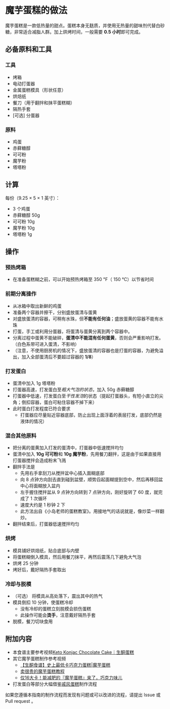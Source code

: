# 魔芋蛋糕的做法

魔芋蛋糕是一款低热量的甜点。蛋糕本身无麸质，并使用无热量的甜味剂代替白砂糖，非常适合减脂人群。加上烘烤时间，一般需要 **0.5 小时**即可完成。

## 必备原料和工具

### 工具

* 烤箱
* 电动打蛋器
* 金属蛋糕模具（形状任意）
* 烘焙纸
* 餐刀（用于翻拌和抹平蛋糕糊）
* 隔热手套
* [可选] 分蛋器

### 原料

- 鸡蛋
- 赤藓糖醇
- 可可粉
- 魔芋粉
- 塔塔粉

## 计算

每份（9.25 × 5 × 1 英寸）：

- 3 个鸡蛋
- 赤藓糖醇 50g
- 可可粉 10g
- 魔芋粉 10g
- 塔塔粉 1g

## 操作

### 预热烤箱

* 在准备蛋糕糊之前，可以开始预热烤箱至 350 ℉（ 150 ℃）以节省时间

### 前期分离操作

* 从冰箱中取出新鲜的鸡蛋
* 准备两个容器并擦干，分别盛放蛋清与蛋黄
* 对盛放蛋清的容器，可稍有水珠，但**不能有任何油**；盛放蛋黄的容器不能有水珠
* 打蛋，手工或利用分蛋器，将蛋清与蛋黄分离到两个容器中。
* 分离过程中蛋黄不能破碎，**蛋清中不能混有任何蛋黄**，否则会严重影响打发。（白色系带可进入蛋清，不影响）
* （注意，不使用厨房机的情况下，盛放蛋清的容器也是打蛋的容器，为避免溢出，加入全部蛋清后不要超过容器的 **1/8**）

### 打发蛋白

* 蛋清中加入 1g 塔塔粉
* 打蛋器高速，打发蛋白至*粗大气泡的状态*，加入 50g 赤藓糖醇
* 打蛋器中低速，打发蛋白至*干性发泡*的状态（提起打蛋器头，有短小直立的尖角；倒扣容器，蛋白可粘住容器不掉下来）
* 此时蛋白打发程度已符合要求
  * 打蛋器应尽量贴近容器底部，防止出现上面浮着的表层打发，底部仍然是液体的情况）

### 混合其他原料

* 把分离的蛋黄加入打发的蛋清中，打蛋器中低速搅拌均匀
* 蛋清中加入 **10g 可可粉**和 **10g 魔芋粉**，先用餐刀翻拌，这是由于如果直接用打蛋器搅拌会造成粉末飞溅
* 翻拌手法是
  * 先用右手拿刮刀从搅拌盆中心插入面糊底部
  * 向 8 点钟方向刮去直到碰到盆壁，顺势舀起面糊提到空中，然后再移回盆中心将面糊放入盆内
  * 左手握住搅拌盆从 9 点钟方向转到 7 点钟方向，刚好旋转了 60 度，就完成了 1 次循环
  * 速度大约是 1 秒钟 2 下
  * 此方法出自《小岛老师的蛋糕教室》。用接地气的话说就是，像炒菜一样翻炒。
* 翻拌结束后，打蛋器低速搅拌均匀

### 烘烤

* 模具铺好烘焙纸，贴合底部与内壁
* 将蛋糕糊倒入模具，然后用餐刀抹平，再然后震荡几下避免大气泡
* 烘烤 25 分钟
* 烤好后，戴好隔热手套取出

### 冷却与脱模

- （可选） 将模具从高处落下，震出其中的热气
- 模具倒扣 10 分钟，使蛋糕冷却
  - 没有冷却的蛋糕立刻脱模会损伤蛋糕
  - 此操作可能会**烫手**，注意戴好隔热手套
- 脱模，餐刀切块食用

## 附加内容

- 本食谱主要参考视频[Keto Konjac Chocolate Cake｜生酮蛋糕](https://youtu.be/gzXlOrGI54U)
- 其它魔芋蛋糕制作参考视频
  - [【生酮食谱】史上最低卡巧克力蛋糕|魔芋蛋糕](https://youtu.be/MQRJfdPE5u4)
  - [卖很贵的魔芋蛋糕教程](https://youtu.be/9W0f6y_7V7g)
  - [仅16大卡！能减肥的『魔芋蛋糕』来了，巧克力味儿](https://youtu.be/EJlQ48eayL4)
- 打发蛋白等部分大幅借鉴[戚风蛋糕](..\戚风蛋糕\戚风蛋糕.md)制作流程

如果您遵循本指南的制作流程而发现有问题或可以改进的流程，请提出 Issue 或 Pull request 。
